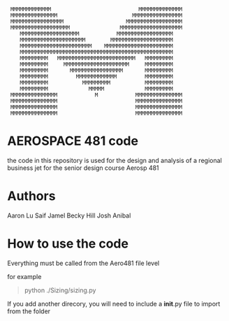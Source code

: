                                                         
     MMMMMMMMMMMMM                            MMMMMMMMMMMMMM  
     MMMMMMMMMMMMMMM                        MMMMMMMMMMMMMMMM  
     MMMMMMMMMMMMMMMMM                    MMMMMMMMMMMMMMMMMM  
     MMMMMMMMMMMMMMMMMMM                MMMMMMMMMMMMMMMMMMMM  
        MMMMMMMMMMMMMMMMMMM            MMMMMMMMMMMMMMMMMM     
        MMMMMMMMMMMMMMMMMMMMM        MMMMMMMMMMMMMMMMMMMM     
        MMMMMMMMMMMMMMMMMMMMMMM    MMMMMMMMMMMMMMMMMMMMMM      
        MMMMMMMMMMMMMMMMMMMMMMMMMMMMMMMMMMMMMMMMMMMMMMMMM     
        MMMMMMMMM   MMMMMMMMMMMMMMMMMMMMMMMMM   MMMMMMMMM     
        MMMMMMMMM     MMMMMMMMMMMMMMMMMMMMM     MMMMMMMMM     
        MMMMMMMMM       MMMMMMMMMMMMMMMMM       MMMMMMMMM     
        MMMMMMMMM         MMMMMMMMMMMMM         MMMMMMMMM     
        MMMMMMMMM           MMMMMMMMM           MMMMMMMMM     
        MMMMMMMMM             MMMMM             MMMMMMMMM     
     MMMMMMMMMMMMMMM            M            MMMMMMMMMMMMMMM  
     MMMMMMMMMMMMMMM                         MMMMMMMMMMMMMMM  
     MMMMMMMMMMMMMMM                         MMMMMMMMMMMMMMM  
     MMMMMMMMMMMMMMM                         MMMMMMMMMMMMMMM  

   
# AEROSPACE 481 code
the code in this repository is used for the design and analysis of a regional business jet for the senior design course Aerosp 481

# Authors 
Aaron Lu
Saif Jamel 
Becky Hill
Josh Anibal 

# How to use the code

Everything must be called from the Aero481 file level

for example 
> python ./Sizing/sizing.py

If you add another direcory, you will need to include a __init__.py file 
to import from the folder



